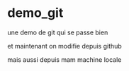 # demo_git
une demo de git qui se passe bien

et maintenant on modifie depuis github

mais aussi depuis mam machine locale
